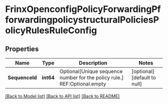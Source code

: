 # FrinxOpenconfigPolicyForwardingPfforwardingpolicystructuralPoliciesPolicyRulesRuleConfig

## Properties
Name | Type | Description | Notes
------------ | ------------- | ------------- | -------------
**SequenceId** | **int64** | Optional[Unique sequence number for the policy rule.] REF:Optional.empty | [optional] [default to null]

[[Back to Model list]](../README.md#documentation-for-models) [[Back to API list]](../README.md#documentation-for-api-endpoints) [[Back to README]](../README.md)


